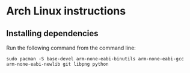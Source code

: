 # Arch Linux instructions
## Installing dependencies
Run the following command from the command line:
```console
sudo pacman -S base-devel arm-none-eabi-binutils arm-none-eabi-gcc arm-none-eabi-newlib git libpng python
```
